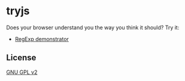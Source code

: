 ﻿
tryjs
=====
Does your browser understand you the way you think it should? Try it:

  * [RegExp demonstrator](rgx-replace.html)




License
-------
[GNU GPL v2](gnu-gpl-v2.txt)
